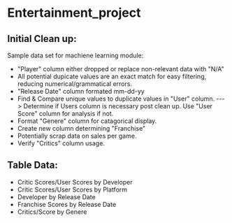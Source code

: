 # Entertainment_project

## Initial Clean up: 
Sample data set for machiene learning module:
- "Player" column either dropped or replace non-relevant data with "N/A"
- All potential dupicate values are an exact match for easy filtering, reducing numerical/grammatical errors.
- "Release Date" column formated mm-dd-yy
- Find & Compare unique values to duplicate values in "User" column.
---> Determine if Users column is necessary post clean up. Use "User Score" column for analysis if not. 
- Format "Genere" column for catagorical display.
- Create new column determining "Franchise"
- Potentially scrap data on sales per game.
- Verify "Critics" column usage. 

## Table Data: 
* Critic Scores/User Scores by Developer 
* Critic Scores/User Scores by Platform 
* Developer by Release Date 
* Franchise Scores by Release Date 
* Critics/Score by Genere 

